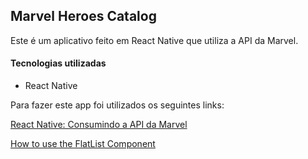 ## Marvel Heroes Catalog

<p>
  Este é um aplicativo feito em React Native que utiliza a API da Marvel.
</p>

#### Tecnologias utilizadas
<ul>
  <li>React Native</li>
</ul>

<p>
  Para fazer este app foi utilizados os seguintes links:
</p>

[React Native: Consumindo a API da Marvel](https://medium.com/@ecavalcanti/react-native-consumindo-a-api-da-marvel-c444e0bc1c8a)

[How to use the FlatList Component](https://medium.com/react-native-development/how-to-use-the-flatlist-component-react-native-basics-92c482816fe6)

